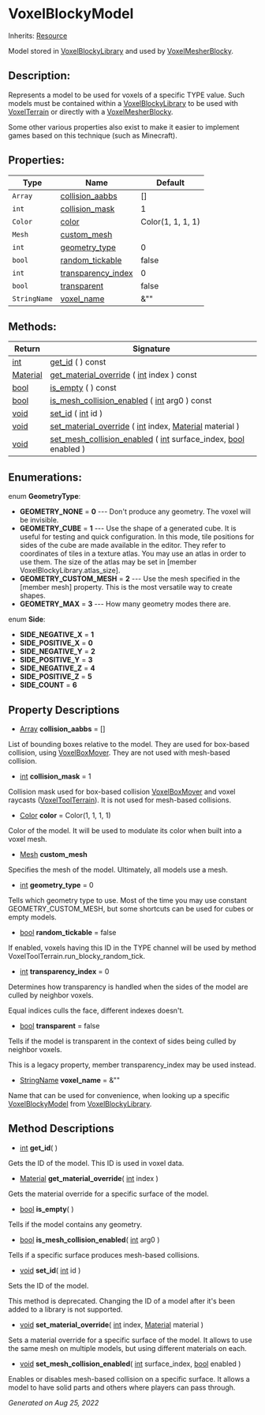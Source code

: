 # VoxelBlockyModel

Inherits: [Resource](https://docs.godotengine.org/en/stable/classes/class_resource.html)


Model stored in [VoxelBlockyLibrary](VoxelBlockyLibrary.md) and used by [VoxelMesherBlocky](VoxelMesherBlocky.md).

## Description: 

Represents a model to be used for voxels of a specific TYPE value. Such models must be contained within a [VoxelBlockyLibrary](VoxelBlockyLibrary.md) to be used with [VoxelTerrain](VoxelTerrain.md) or directly with a [VoxelMesherBlocky](VoxelMesherBlocky.md).

Some other various properties also exist to make it easier to implement games based on this technique (such as Minecraft).

## Properties: 


Type          | Name                                         | Default           
------------- | -------------------------------------------- | ------------------
`Array`       | [collision_aabbs](#i_collision_aabbs)        | []                
`int`         | [collision_mask](#i_collision_mask)          | 1                 
`Color`       | [color](#i_color)                            | Color(1, 1, 1, 1) 
`Mesh`        | [custom_mesh](#i_custom_mesh)                |                   
`int`         | [geometry_type](#i_geometry_type)            | 0                 
`bool`        | [random_tickable](#i_random_tickable)        | false             
`int`         | [transparency_index](#i_transparency_index)  | 0                 
`bool`        | [transparent](#i_transparent)                | false             
`StringName`  | [voxel_name](#i_voxel_name)                  | &""               
<p></p>

## Methods: 


Return                                                                          | Signature                                                                                                                                                                                                                           
------------------------------------------------------------------------------- | ------------------------------------------------------------------------------------------------------------------------------------------------------------------------------------------------------------------------------------
[int](https://docs.godotengine.org/en/stable/classes/class_int.html)            | [get_id](#i_get_id) ( ) const                                                                                                                                                                                                       
[Material](https://docs.godotengine.org/en/stable/classes/class_material.html)  | [get_material_override](#i_get_material_override) ( [int](https://docs.godotengine.org/en/stable/classes/class_int.html) index ) const                                                                                              
[bool](https://docs.godotengine.org/en/stable/classes/class_bool.html)          | [is_empty](#i_is_empty) ( ) const                                                                                                                                                                                                   
[bool](https://docs.godotengine.org/en/stable/classes/class_bool.html)          | [is_mesh_collision_enabled](#i_is_mesh_collision_enabled) ( [int](https://docs.godotengine.org/en/stable/classes/class_int.html) arg0 ) const                                                                                       
[void](#)                                                                       | [set_id](#i_set_id) ( [int](https://docs.godotengine.org/en/stable/classes/class_int.html) id )                                                                                                                                     
[void](#)                                                                       | [set_material_override](#i_set_material_override) ( [int](https://docs.godotengine.org/en/stable/classes/class_int.html) index, [Material](https://docs.godotengine.org/en/stable/classes/class_material.html) material )           
[void](#)                                                                       | [set_mesh_collision_enabled](#i_set_mesh_collision_enabled) ( [int](https://docs.godotengine.org/en/stable/classes/class_int.html) surface_index, [bool](https://docs.godotengine.org/en/stable/classes/class_bool.html) enabled )  
<p></p>

## Enumerations: 

enum **GeometryType**: 

- **GEOMETRY_NONE** = **0** --- Don't produce any geometry. The voxel will be invisible.
- **GEOMETRY_CUBE** = **1** --- Use the shape of a generated cube. It is useful for testing and quick configuration. In this mode, tile positions for sides of the cube are made available in the editor. They refer to coordinates of tiles in a texture atlas. You may use an atlas in order to use them. The size of the atlas may be set in [member VoxelBlockyLibrary.atlas_size].
- **GEOMETRY_CUSTOM_MESH** = **2** --- Use the mesh specified in the [member mesh] property. This is the most versatile way to create shapes.
- **GEOMETRY_MAX** = **3** --- How many geometry modes there are.

enum **Side**: 

- **SIDE_NEGATIVE_X** = **1**
- **SIDE_POSITIVE_X** = **0**
- **SIDE_NEGATIVE_Y** = **2**
- **SIDE_POSITIVE_Y** = **3**
- **SIDE_NEGATIVE_Z** = **4**
- **SIDE_POSITIVE_Z** = **5**
- **SIDE_COUNT** = **6**


## Property Descriptions

- [Array](https://docs.godotengine.org/en/stable/classes/class_array.html)<span id="i_collision_aabbs"></span> **collision_aabbs** = []

List of bounding boxes relative to the model. They are used for box-based collision, using [VoxelBoxMover](VoxelBoxMover.md). They are not used with mesh-based collision.

- [int](https://docs.godotengine.org/en/stable/classes/class_int.html)<span id="i_collision_mask"></span> **collision_mask** = 1

Collision mask used for box-based collision [VoxelBoxMover](VoxelBoxMover.md) and voxel raycasts ([VoxelToolTerrain](VoxelToolTerrain.md)). It is not used for mesh-based collisions.

- [Color](https://docs.godotengine.org/en/stable/classes/class_color.html)<span id="i_color"></span> **color** = Color(1, 1, 1, 1)

Color of the model. It will be used to modulate its color when built into a voxel mesh.

- [Mesh](https://docs.godotengine.org/en/stable/classes/class_mesh.html)<span id="i_custom_mesh"></span> **custom_mesh**

Specifies the mesh of the model. Ultimately, all models use a mesh.

- [int](https://docs.godotengine.org/en/stable/classes/class_int.html)<span id="i_geometry_type"></span> **geometry_type** = 0

Tells which geometry type to use. Most of the time you may use constant GEOMETRY_CUSTOM_MESH, but some shortcuts can be used for cubes or empty models.

- [bool](https://docs.godotengine.org/en/stable/classes/class_bool.html)<span id="i_random_tickable"></span> **random_tickable** = false

If enabled, voxels having this ID in the TYPE channel will be used by method VoxelToolTerrain.run_blocky_random_tick.

- [int](https://docs.godotengine.org/en/stable/classes/class_int.html)<span id="i_transparency_index"></span> **transparency_index** = 0

Determines how transparency is handled when the sides of the model are culled by neighbor voxels.

Equal indices culls the face, different indexes doesn't.

- [bool](https://docs.godotengine.org/en/stable/classes/class_bool.html)<span id="i_transparent"></span> **transparent** = false

Tells if the model is transparent in the context of sides being culled by neighbor voxels.

This is a legacy property, member transparency_index may be used instead.

- [StringName](https://docs.godotengine.org/en/stable/classes/class_stringname.html)<span id="i_voxel_name"></span> **voxel_name** = &""

Name that can be used for convenience, when looking up a specific [VoxelBlockyModel](VoxelBlockyModel.md) from [VoxelBlockyLibrary](VoxelBlockyLibrary.md).

## Method Descriptions

- [int](https://docs.godotengine.org/en/stable/classes/class_int.html)<span id="i_get_id"></span> **get_id**( ) 

Gets the ID of the model. This ID is used in voxel data.

- [Material](https://docs.godotengine.org/en/stable/classes/class_material.html)<span id="i_get_material_override"></span> **get_material_override**( [int](https://docs.godotengine.org/en/stable/classes/class_int.html) index ) 

Gets the material override for a specific surface of the model.

- [bool](https://docs.godotengine.org/en/stable/classes/class_bool.html)<span id="i_is_empty"></span> **is_empty**( ) 

Tells if the model contains any geometry.

- [bool](https://docs.godotengine.org/en/stable/classes/class_bool.html)<span id="i_is_mesh_collision_enabled"></span> **is_mesh_collision_enabled**( [int](https://docs.godotengine.org/en/stable/classes/class_int.html) arg0 ) 

Tells if a specific surface produces mesh-based collisions.

- [void](#)<span id="i_set_id"></span> **set_id**( [int](https://docs.godotengine.org/en/stable/classes/class_int.html) id ) 

Sets the ID of the model.

This method is deprecated. Changing the ID of a model after it's been added to a library is not supported.

- [void](#)<span id="i_set_material_override"></span> **set_material_override**( [int](https://docs.godotengine.org/en/stable/classes/class_int.html) index, [Material](https://docs.godotengine.org/en/stable/classes/class_material.html) material ) 

Sets a material override for a specific surface of the model. It allows to use the same mesh on multiple models, but using different materials on each.

- [void](#)<span id="i_set_mesh_collision_enabled"></span> **set_mesh_collision_enabled**( [int](https://docs.godotengine.org/en/stable/classes/class_int.html) surface_index, [bool](https://docs.godotengine.org/en/stable/classes/class_bool.html) enabled ) 

Enables or disables mesh-based collision on a specific surface. It allows a model to have solid parts and others where players can pass through.

_Generated on Aug 25, 2022_
